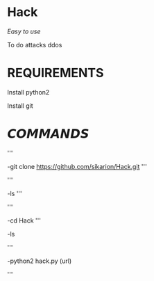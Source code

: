 # Hack
*Easy to use*

To do attacks ddos

# REQUIREMENTS

Install python2

Install git

# 𝘾𝙊𝙈𝙈𝘼𝙉𝘿𝙎 
'''

-git clone https://github.com/sikarion/Hack.git
'''

'''

-ls
'''

'''

-cd Hack
'''

-ls

'''

-python2 hack.py (url)

'''
